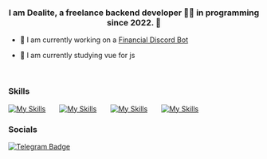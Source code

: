 ### <div align="center">I am Dealite, a freelance backend developer 👨‍💻 in programming since 2022. 🚀</div>  

- 🔭 I am currently working on a [Financial Discord Bot](https://sandman-bot.space/)  
  

- 🌱 I am currently studying vue for js  
  

<br/>  


### Skills

[![My Skills](https://skillicons.dev/icons?i=html,css)](https://skillicons.dev) &nbsp;&nbsp;&nbsp;&nbsp;&nbsp; [![My Skills](https://skillicons.dev/icons?i=js,py)](https://skillicons.dev) &nbsp;&nbsp;&nbsp;&nbsp;&nbsp; [![My Skills](https://skillicons.dev/icons?i=vue,mysql)](https://skillicons.dev) &nbsp;&nbsp;&nbsp;&nbsp;&nbsp; [![My Skills](https://skillicons.dev/icons?i=discord)](https://skillicons.dev) &nbsp;&nbsp;&nbsp;&nbsp;&nbsp; <br/>

### Socials

<a href="https://t.me/decapuccino">
  <img src="https://img.shields.io/badge/Telegram-blue?style=for-the-badge&logo=telegram&logoColor=white" alt="Telegram Badge"/>
</a>
